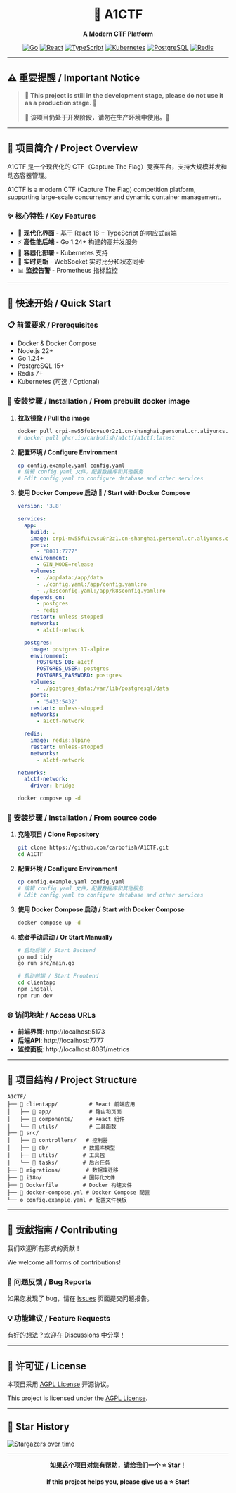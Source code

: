 <div align="center">

# 🚀 A1CTF

**A Modern CTF Platform**

[![Go](https://img.shields.io/badge/Go-1.24+-00ADD8?style=for-the-badge&logo=go&logoColor=white)](https://golang.org/)
[![React](https://img.shields.io/badge/React-18+-61DAFB?style=for-the-badge&logo=react&logoColor=black)](https://reactjs.org/)
[![TypeScript](https://img.shields.io/badge/TypeScript-5+-3178C6?style=for-the-badge&logo=typescript&logoColor=white)](https://www.typescriptlang.org/)
[![Kubernetes](https://img.shields.io/badge/Kubernetes-326CE5?style=for-the-badge&logo=kubernetes&logoColor=white)](https://kubernetes.io/)
[![PostgreSQL](https://img.shields.io/badge/PostgreSQL-336791?style=for-the-badge&logo=postgresql&logoColor=white)](https://www.postgresql.org/)
[![Redis](https://img.shields.io/badge/Redis-DC382D?style=for-the-badge&logo=redis&logoColor=white)](https://redis.io/)

</div>

---

## ⚠️ **重要提醒 / Important Notice**

> **🚧 This project is still in the development stage, please do not use it as a production stage. 🚧**
> 
> **🚧 该项目仍处于开发阶段，请勿在生产环境中使用。🚧**

---

## 📖 项目简介 / Project Overview

A1CTF 是一个现代化的 CTF（Capture The Flag）竞赛平台，支持大规模并发和动态容器管理。

A1CTF is a modern CTF (Capture The Flag) competition platform, supporting large-scale concurrency and dynamic container management.

### ✨ 核心特性 / Key Features

- 🎯 **现代化界面** - 基于 React 18 + TypeScript 的响应式前端
- ⚡ **高性能后端** - Go 1.24+ 构建的高并发服务
- 🐳 **容器化部署** - Kubernetes 支持
- 🔄 **实时更新** - WebSocket 实时比分和状态同步
- 📊 **监控告警** - Prometheus 指标监控

---

## 🚀 快速开始 / Quick Start

### 📋 前置要求 / Prerequisites

- Docker & Docker Compose
- Node.js 22+
- Go 1.24+
- PostgreSQL 15+
- Redis 7+
- Kubernetes (可选 / Optional)

### 🔧 安装步骤 / Installation / From prebuilt docker image

1. **拉取镜像 / Pull the image**
   ```bash
   docker pull crpi-mw55fu1cvsu0r2z1.cn-shanghai.personal.cr.aliyuncs.com/carbofish/a1ctf:latest
   # docker pull ghcr.io/carbofish/a1ctf/a1ctf:latest
   ```

2. **配置环境 / Configure Environment**
   ```bash
   cp config.example.yaml config.yaml
   # 编辑 config.yaml 文件，配置数据库和其他服务
   # Edit config.yaml to configure database and other services
   ```

3. **使用 Docker Compose 启动 🌟 / Start with Docker Compose**
   ```yaml
   version: '3.8'
   
   services:
     app:
       build: .
       image: crpi-mw55fu1cvsu0r2z1.cn-shanghai.personal.cr.aliyuncs.com/carbofish/a1ctf:latest
       ports:
         - "8081:7777"
       environment:
         - GIN_MODE=release
       volumes:
         - ./appdata:/app/data
         - ./config.yaml:/app/config.yaml:ro
         - ./k8sconfig.yaml:/app/k8sconfig.yaml:ro
       depends_on:
         - postgres
         - redis
       restart: unless-stopped
       networks:
         - a1ctf-network
   
     postgres:
       image: postgres:17-alpine
       environment:
         POSTGRES_DB: a1ctf
         POSTGRES_USER: postgres
         POSTGRES_PASSWORD: postgres
       volumes:
         - ./postgres_data:/var/lib/postgresql/data
       ports:
         - "5433:5432"
       restart: unless-stopped
       networks:
         - a1ctf-network
   
     redis:
       image: redis:alpine
       restart: unless-stopped
       networks:
         - a1ctf-network
   
   networks:
     a1ctf-network:
       driver: bridge 
   ```
   
   ```bash
   docker compose up -d
   ```

### 🔧 安装步骤 / Installation / From source code

1. **克隆项目 / Clone Repository**
   ```bash
   git clone https://github.com/carbofish/A1CTF.git
   cd A1CTF
   ```

2. **配置环境 / Configure Environment**
   ```bash
   cp config.example.yaml config.yaml
   # 编辑 config.yaml 文件，配置数据库和其他服务
   # Edit config.yaml to configure database and other services
   ```

3. **使用 Docker Compose 启动 / Start with Docker Compose**
   ```bash
   docker compose up -d
   ```

4. **或者手动启动 / Or Start Manually**
   ```bash
   # 启动后端 / Start Backend
   go mod tidy
   go run src/main.go
   
   # 启动前端 / Start Frontend
   cd clientapp
   npm install
   npm run dev
   ```

### 🌐 访问地址 / Access URLs

- **前端界面**: http://localhost:5173
- **后端API**: http://localhost:7777
- **监控面板**: http://localhost:8081/metrics

---

## 📁 项目结构 / Project Structure

```
A1CTF/
├── 📁 clientapp/          # React 前端应用
│   ├── 📁 app/            # 路由和页面
│   ├── 📁 components/     # React 组件
│   └── 📁 utils/          # 工具函数
├── 📁 src/               
│   ├── 📁 controllers/   # 控制器
│   ├── 📁 db/           # 数据库模型
│   ├── 📁 utils/        # 工具包
│   └── 📁 tasks/        # 后台任务
├── 📁 migrations/        # 数据库迁移
├── 📁 i18n/             # 国际化文件
├── 🐳 Dockerfile        # Docker 构建文件
├── 🐳 docker-compose.yml # Docker Compose 配置
└── ⚙️ config.example.yaml # 配置文件模板
```

---

## 🤝 贡献指南 / Contributing

我们欢迎所有形式的贡献！

We welcome all forms of contributions!

### 🐛 问题反馈 / Bug Reports

如果您发现了 bug，请在 [Issues](https://github.com/carbofish/A1CTF/issues) 页面提交问题报告。

### 💡 功能建议 / Feature Requests

有好的想法？欢迎在 [Discussions](https://github.com/carbofish/A1CTF/discussions) 中分享！

---

## 📄 许可证 / License

本项目采用 [AGPL License](LICENSE) 开源协议。

This project is licensed under the [AGPL License](LICENSE).

---

## 🌟 Star History

[![Stargazers over time](https://starchart.cc/carbofish/A1CTF.svg?variant=adaptive)](https://starchart.cc/carbofish/A1CTF)

---

<div align="center">

**如果这个项目对您有帮助，请给我们一个 ⭐ Star！**

**If this project helps you, please give us a ⭐ Star!**

</div>
